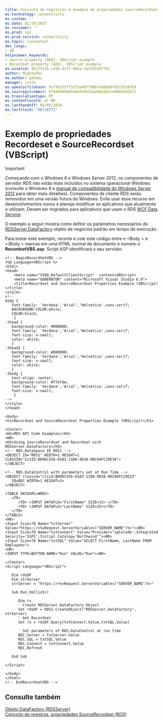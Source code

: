 ```yaml
---
title: Conjunto de registros e exemplo de propriedades SourceRecordset (VBScript) | Microsoft Docs
ms.technology: connectivity
ms.custom: ''
ms.date: 01/19/2017
ms.reviewer: ''
ms.prod: sql
ms.prod_service: connectivity
ms.topic: conceptual
dev_langs:
- VB
helpviewer_keywords:
- Source property [ADO], VBScript example
- Recordset property [ADO], VBScript example
ms.assetid: 95175316-cd10-4cf7-96ba-2a226fd97701
author: MightyPen
ms.author: genemi
manager: jroth
ms.openlocfilehash: 9cff6233f73cf2e49ff90b7e888d6f85155187b9
ms.sourcegitcommit: 074d44994b6e84fe4552ad4843d2ce0882b92871
ms.translationtype: MT
ms.contentlocale: pt-BR
ms.lasthandoff: 06/05/2019
ms.locfileid: "66718771"
---
```

# <a name="recordset-and-sourcerecordset-properties-example-vbscript"></a>Exemplo de propriedades Recordeset e SourceRecordset (VBScript)
> [!IMPORTANT]
>  Começando com o Windows 8 e Windows Server 2012, os componentes de servidor RDS não estão mais incluídos no sistema operacional Windows (consulte o Windows 8 e [manual de compatibilidade do Windows Server 2012](https://www.microsoft.com/download/details.aspx?id=27416) para obter mais detalhes). Componentes de cliente RDS serão removidos em uma versão futura do Windows. Evite usar esse recurso em desenvolvimentos novos e planeje modificar os aplicativos que atualmente o utilizam. Devem ser migrados para aplicativos que usam o RDS [WCF Data Service](https://go.microsoft.com/fwlink/?LinkId=199565).  
  
 O exemplo a seguir mostra como definir os parâmetros necessários do [RDSServer.DataFactory](../../../ado/reference/rds-api/datafactory-object-rdsserver.md) objeto de negócios padrão em tempo de execução.  
  
 Para testar este exemplo, recorte e cole este código entre o \<Body > e \</Body > marcas em uma HTML normal de documento e nomeie-o **RecordsetVBS.asp**. Script ASP identificará o seu servidor.  
  
```  
<!-- BeginRecordSetVBS -->  
<%@ Language=VBScript %>  
<html>  
<head>  
    <meta name="VI60_DefaultClientScript"  content=VBScript>  
    <meta name="GENERATOR" content="Microsoft Visual Studio 6.0">  
    <title>Recordset and SourceRecordset Properties Example (VBScript)</title>  
<style>  
<!--  
body {  
   font-family: 'Verdana','Arial','Helvetica',sans-serif;  
   BACKGROUND-COLOR:white;  
   COLOR:black;  
    }  
.thead {  
   background-color: #008080;   
   font-family: 'Verdana','Arial','Helvetica',sans-serif;   
   font-size: x-small;  
   color: white;  
   }  
.thead2 {  
   background-color: #800000;   
   font-family: 'Verdana','Arial','Helvetica',sans-serif;   
   font-size: x-small;  
   color: white;  
   }  
.tbody {   
   text-align: center;  
   background-color: #f7efde;  
   font-family: 'Verdana','Arial','Helvetica',sans-serif;   
   font-size: x-small;  
    }  
-->  
</style>  
</head>  
  
<body>  
<h1>Recordset and SourceRecordset Properties Example (VBScript)</h1>  
  
<Center>  
<H2>RDS API Code Examples</H2>  
<HR>  
<H3>Using SourceRecordset and Recordset with RDSServer.DataFactory</H3>  
<!-- RDS.DataSpace ID RDS1 -->  
<OBJECT ID="RDS1" WIDTH=1 HEIGHT=1   
CLASSID="CLSID:BD96C556-65A3-11D0-983A-00C04FC29E36">  
</OBJECT>  
  
<!-- RDS.DataControl with parameters set at Run Time -->  
<OBJECT classid="clsid:BD96C556-65A3-11D0-983A-00C04FC29E33"  
   ID=RDC WIDTH=1 HEIGHT=1>  
</OBJECT>  
  
<TABLE DATASRC=#RDC>  
   <TR>  
      <TD> <INPUT DATAFLD="FirstName" SIZE=15> </TD>  
      <TD> <INPUT DATAFLD="LastName" SIZE=15></TD>  
   </TR>  
</TABLE>  
<HR>  
<Input Size=70 Name="txtServer" Value="https://<%=Request.ServerVariables("SERVER_NAME")%>"><BR>  
<Input Size=70 Name="txtConnect" Value="Provider='sqloledb';Integrated Security='SSPI';Initial Catalog='Northwind'"><BR>  
<Input Size=70 Name="txtSQL" Value="SELECT FirstName, LastName FROM Employees">  
<HR>  
<INPUT TYPE=BUTTON NAME="Run" VALUE="Run"><BR>  
  
</Center>  
<Script Language="VBScript">  
  
   Dim rdsDF  
   Dim strServer  
   strServer = "https://<%=Request.ServerVariables("SERVER_NAME")%>"  
  
   Sub Run_OnClick()  
  
      Dim rs           
      ' Create RDSServer.DataFactory Object  
      Set rdsDF = RDS1.CreateObject("RDSServer.DataFactory", strServer)                 
      ' Get Recordset  
      Set rs = rdsDF.Query(txtConnect.Value,txtSQL.Value)  
  
      ' Set parameters of RDS.DataControl at run time  
      RDC.Server = txtServer.Value  
      RDC.SQL = txtSQL.Value  
      RDC.Connect = txtConnect.Value  
      RDC.Refresh  
  
   End Sub  
  
</Script>  
  
</body>  
</html>  
<!-- EndRecordsetVBS -->  
```  
  
## <a name="see-also"></a>Consulte também  
 [Objeto DataFactory (RDSServer)](../../../ado/reference/rds-api/datafactory-object-rdsserver.md)   
 [Conjunto de registros, propriedades SourceRecordset (RDS)](../../../ado/reference/rds-api/recordset-sourcerecordset-properties-rds.md)



